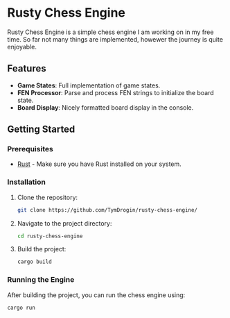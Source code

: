 # Rusty Chess Engine

Rusty Chess Engine is a simple chess engine I am working on in my free time.
So far not many things are implemented, howewer the journey is quite enjoyable.

## Features

- **Game States**: Full implementation of game states.
- **FEN Processor**: Parse and process FEN strings to initialize the board state.
- **Board Display**: Nicely formatted board display in the console.

## Getting Started

### Prerequisites

- [Rust](https://www.rust-lang.org/tools/install) - Make sure you have Rust installed on your system.

### Installation

1. Clone the repository:
    ```sh
    git clone https://github.com/TymDrogin/rusty-chess-engine/
    ```
2. Navigate to the project directory:
    ```sh
    cd rusty-chess-engine
    ```
3. Build the project:
    ```sh
    cargo build
    ```

### Running the Engine

After building the project, you can run the chess engine using:
```sh
cargo run
